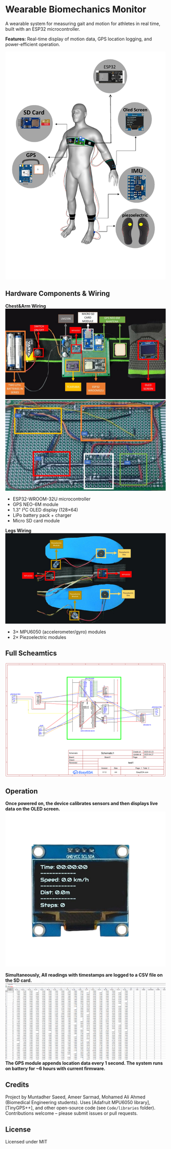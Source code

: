 # Wearable Biomechanics Monitor

A wearable system for measuring gait and motion for athletes in real time, built with an ESP32 microcontroller.  
  
**Features:** Real-time display of motion data, GPS location logging, and power-efficient operation.

![System Schematic](/Illustrations/3D_model.png)

## Hardware Components & Wiring
**Chest&Arm Wiring** ![Wiring](Schematics/main_board&oled-wiring-FRONT.jpg)
 ![Wiring](Schematics/main_board-wiring-BACK.jpg)
- ESP32-WROOM-32U microcontroller
- GPS NEO-6M module
- 1.3" I²C OLED display (128×64)
- LiPo battery pack + charger
- Micro SD card module
  
**Legs Wiring**  ![Wiring](Schematics/Legs_sensors-wiring.jpg)
- 3× MPU6050 (accelerometer/gyro) modules
- 2× Piezoelectric modules 

## Full Scheamtics 

![m](Schematics/Circuit_Diagram.png)

## Operation
**Once powered on, the device calibrates sensors and then displays live data on the OLED screen.** ![Oled Display](Illustrations/Oled_Display.png)

**Simultaneously, All readings with timestamps are logged to a CSV file on the SD card.** ![Data.CSV](Illustrations/Data_Sample.png) **The GPS module appends location data every 1 second. The system runs on battery for ~6 hours with current firmware.**

## Credits
Project by Muntadher Saeed, Ameer Sarmad, Mohamed Ali Ahmed (Biomedical Engineering students). Uses [Adafruit MPU6050 library], [TinyGPS++], and other open-source code (see `Code/libraries` folder). Contributions welcome – please submit issues or pull requests.

## License
Licensed under MIT
